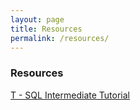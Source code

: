 ```yaml
---
layout: page
title: Resources
permalink: /resources/
---
```


### Resources

[T - SQL Intermediate Tutorial](/resources/IntermediateSQLserver.html)
